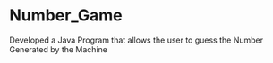 # Number_Game
Developed a Java Program that allows the user to guess the Number Generated by the Machine
